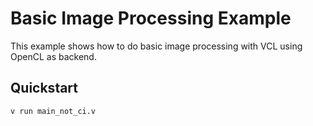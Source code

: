 # Basic Image Processing Example

This example shows how to do basic image processing with VCL using OpenCL as backend.

## Quickstart

```bash
v run main_not_ci.v
```
